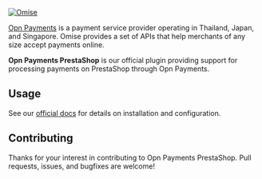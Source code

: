 <!--- KEEP START --->
[![Omise](https://cdn.omise.co/assets/omise.png)](https://www.omise.co/developers)

[Opn Payments](https://www.opn.ooo/) is a payment service provider operating in Thailand, Japan, and Singapore. 
Omise provides a set of APIs that help merchants of any size accept payments online.  
<!--- KEEP END --->

**Opn Payments PrestaShop** is our official plugin providing support for processing payments on PrestaShop through Opn Payments.

## Usage

See our [official docs](https://www.omise.co/prestashop-plugin) for details on installation and configuration.

## Contributing

Thanks for your interest in contributing to Opn Payments PrestaShop. 
Pull requests, issues, and bugfixes are welcome!
